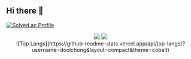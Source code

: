 ## Hi there 👋
[![Solved.ac Profile](http://mazassumnida.wtf/api/v2/generate_badge?boj=doolchong)](https://solved.ac/doolchong/)
<div align="center"> 
  <img src="https://github-readme-stats.vercel.app/api?username=doolchong&show_icons=true&theme=cobalt"/></a>
  <img src="https://github-readme-stats.vercel.app/api/top-langs/?username=doolchong&layout=compact&theme=cobalt"/></a>
</div>
<div align="center">
  ![Top Langs](https://github-readme-stats.vercel.app/api/top-langs/?username=doolchong&layout=compact&theme=cobalt)
</div>
<div align="center"> 
  
</div>
<!--
**doolchong/doolchong** is a ✨ _special_ ✨ repository because its `README.md` (this file) appears on your GitHub profile.

Here are some ideas to get you started:

- 🔭 I’m currently working on ...
- 🌱 I’m currently learning ...
- 👯 I’m looking to collaborate on ...
- 🤔 I’m looking for help with ...
- 💬 Ask me about ...
- 📫 How to reach me: ...
- 😄 Pronouns: ...
- ⚡ Fun fact: ...
-->
